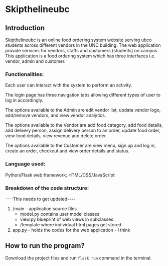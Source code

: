 # Skipthelineubc 

## Introduction

Skipthelineubc is an online food ordering system website serving ubco students across different vendors in the UNC building. The web application provide services for vendors, staffs and customers (students) on campus. This application is a food ordering system which has three interfaces i.e. vendor, admin and customer. 

### Functionalities:

Each user can interact with the system to perform an activity.

The login page has three navigation tabs allowing different types of user to log in accordingly.

The options avaliable to the Admin are edit vendor list, update vendor logo, add/remove vendors, and view vendor analytics.

The options available to the Vendor are add food category, add food details, add delivery person, assign delivery person to an order, update food order, view food details, view revenue and delete order.

The options available to the Customer are view menu, sign up and log in, create an order, checkout and view order details and status.

### Language used:

Python/Flask web framework; HTML/CSS/JavaScript

### Breakdown of the code structure:

----This needs to get updated----
1. /main - application source files
   - model.py contains user model classes
   - view.py blueprint of web views in subclasses
   - /template where individual html pages get stored
1. app.py - holds the codes for the web application - I think

## How to run the program?

Download the project files and run `flask run` command in the terminal.
